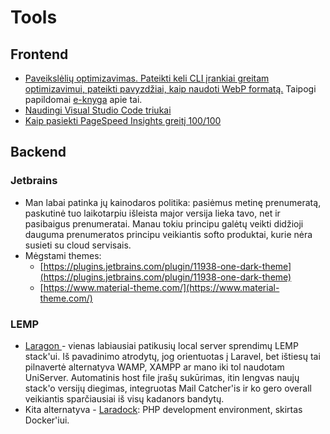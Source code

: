 # Tools

## Frontend

* [Paveikslėlių optimizavimas. Pateikti keli CLI įrankiai greitam optimizavimui, pateikti pavyzdžiai, kaip naudoti WebP formatą.](https://freshman.tech/image-optimisation/) Taipogi papildomai [e-knyga](https://images.guide/) apie tai.
* [Naudingi Visual Studio Code triukai](https://medium.com/@smashingmag/visual-studio-code-can-do-that-2f33016d7f50)
* [Kaip pasiekti PageSpeed Insights greitį 100/100](https://kinsta.com/blog/google-pagespeed-insights/)

## Backend

### Jetbrains

* Man labai patinka jų kainodaros politika: pasiėmus metinę prenumeratą, paskutinė tuo laikotarpiu išleista major versija lieka tavo, net ir pasibaigus prenumeratai. Manau tokiu principu galėtų veikti didžioji dauguma prenumeratos principu veikiantis softo produktai, kurie nėra susieti su cloud servisais.
* Mėgstami themes:
  * [https://plugins.jetbrains.com/plugin/11938-one-dark-theme](https://plugins.jetbrains.com/plugin/11938-one-dark-theme)
  * [https://www.material-theme.com/](https://www.material-theme.com/)

### LEMP

* [Laragon ](https://laragon.org/download/index.html)- vienas labiausiai patikusių local server sprendimų LEMP stack'ui. Iš pavadinimo atrodytų, jog orientuotas į Laravel, bet ištiesų tai pilnavertė alternatyva WAMP, XAMPP ar mano iki tol naudotam UniServer. Automatinis host file įrašų sukūrimas, itin lengvas naujų stack'o versijų diegimas, integruotas Mail Catcher'is ir ko gero overall veikiantis sparčiausiai iš visų kadanors bandytų.
* Kita alternatyva - [Laradock](http://laradock.io/): PHP development environment, skirtas Docker'iui.


